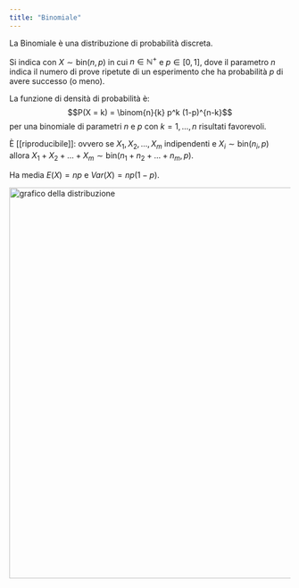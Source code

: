 ```yaml
---
title: "Binomiale"
---
```

La Binomiale è una distribuzione di probabilità discreta.

Si indica con $X \sim \mathrm{bin}(n, p)$ in cui $n \in \mathbb{N}^+$ e $p \in [0,1]$, dove il parametro $n$ indica il numero di prove ripetute di un esperimento che ha probabilità $p$ di avere successo (o meno).

La funzione di densità di probabilità è:
$$P(X = k) = \binom{n}{k} p^k (1-p)^{n-k}$$
per una binomiale di parametri $n$ e $p$ con $k = 1, \ldots, n$ risultati favorevoli.

È [[riproducibile]]: ovvero se $X_1, X_2, \ldots, X_m$ indipendenti e $X_i \sim \mathrm{bin}(n_i, p)$ allora $X_1 + X_2 + \ldots + X_m \sim \mathrm{bin}(n_1 + n_2 + \ldots + n_m, p)$.

Ha media $E(X) = np$ e $Var(X) = np(1-p)$.

<img src="https://upload.wikimedia.org/wikipedia/commons/7/75/Binomial_distribution_pmf.svg" alt="grafico della distribuzione" width=700>


